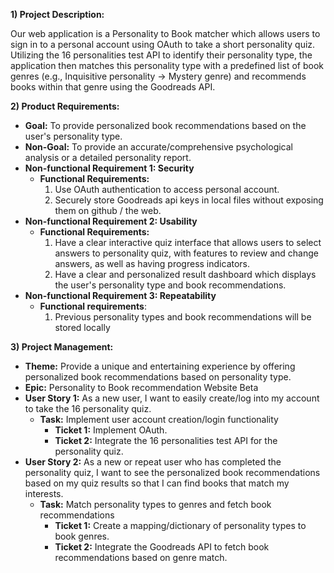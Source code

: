 **1) Project Description:**

Our web application is a Personality to Book matcher which allows users to sign in to a personal account using OAuth to take a short personality quiz. Utilizing the 16 personalities test API to identify their personality type, the application then matches this personality type with a predefined list of book genres (e.g., Inquisitive personality -> Mystery genre) and recommends books within that genre using the Goodreads API.

**2) Product Requirements:**

- **Goal:** To provide personalized book recommendations based on the user's personality type.
- **Non-Goal:** To provide an accurate/comprehensive psychological analysis or a detailed personality report.
- **Non-functional Requirement 1: Security**
  - **Functional Requirements:**
    1. Use OAuth authentication to access personal account.
    2. Securely store Goodreads api keys in local files without exposing them on github / the web.
- **Non-functional Requirement 2: Usability**
  - **Functional Requirements:**
    1. Have a clear interactive quiz interface that allows users to select answers to personality quiz, with features to review and change answers, as well as having progress indicators.
    2. Have a clear and personalized result dashboard which displays the user's personality type and book recommendations.
- **Non-functional Requirement 3: Repeatability**
  - **Functional requirements**:
    1. Previous personality types and book recommendations will be stored locally

**3) Project Management:**

- **Theme:** Provide a unique and entertaining experience by offering personalized book recommendations based on personality type.
- **Epic:** Personality to Book recommendation Website Beta
- **User Story 1:** As a new user, I want to easily create/log into my account to take the 16 personality quiz.
  - **Task:** Implement user account creation/login functionality
    - **Ticket 1:** Implement OAuth.
    - **Ticket 2:** Integrate the 16 personalities test API for the personality quiz.
- **User Story 2:** As a new or repeat user who has completed the personality quiz, I want to see the personalized book recommendations based on my quiz results so that I can find books that match my interests.
  - **Task:** Match personality types to genres and fetch book recommendations
    - **Ticket 1:** Create a mapping/dictionary of personality types to book genres.
    - **Ticket 2:** Integrate the Goodreads API to fetch book recommendations based on genre match.
